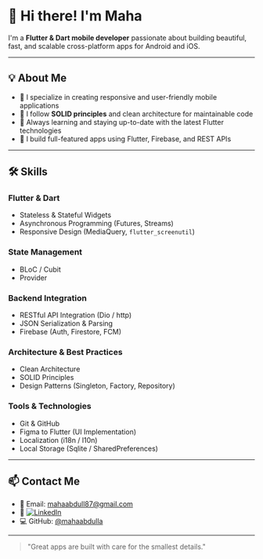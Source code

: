 # 👋 Hi there! I'm Maha

I'm a **Flutter & Dart mobile developer** passionate about building beautiful, fast, and scalable cross-platform apps for Android and iOS.

---

## 💡 About Me
- 📱 I specialize in creating responsive and user-friendly mobile applications
- 🧠 I follow **SOLID principles** and clean architecture for maintainable code
- 🚀 Always learning and staying up-to-date with the latest Flutter technologies
- 🔗 I build full-featured apps using Flutter, Firebase, and REST APIs

---

## 🛠️ Skills

### Flutter & Dart
- Stateless & Stateful Widgets
- Asynchronous Programming (Futures, Streams)
- Responsive Design (MediaQuery, `flutter_screenutil`)

### State Management
- BLoC / Cubit
- Provider
  

### Backend Integration
- RESTful API Integration (Dio / http)
- JSON Serialization & Parsing
- Firebase (Auth, Firestore, FCM)

### Architecture & Best Practices
- Clean Architecture
- SOLID Principles
- Design Patterns (Singleton, Factory, Repository)

### Tools & Technologies
- Git & GitHub
- Figma to Flutter (UI Implementation)
- Localization (i18n / l10n)
- Local Storage (Sqlite / SharedPreferences)

---


## 📫 Contact Me

- 📧 Email: mahaabdull87@gmail.com  
- 💼 [![LinkedIn](https://img.shields.io/badge/LinkedIn-blue?logo=linkedin&style=flat-square)](https://www.linkedin.com/in/maha-alattas-1478a92a3?utm_source=share&utm_campaign=share_via&utm_content=profile&utm_medium=android_app)  
- 💻 GitHub: [@mahaabdulla](https://github.com/mahaabdulla)


---

> "Great apps are built with care for the smallest details."


<!---
mahaabdulla/mahaabdulla is a ✨ special ✨ repository because its `README.md` (this file) appears on your GitHub profile.
You can click the Preview link to take a look at your changes.
--->
